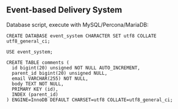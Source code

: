 Event-based Delivery System
---

Database script, execute with MySQL/Percona/MariaDB:
```
CREATE DATABASE event_system CHARACTER SET utf8 COLLATE utf8_general_ci;

USE event_system;

CREATE TABLE comments (
  id bigint(20) unsigned NOT NULL AUTO_INCREMENT,
  parent_id bigint(20) unsigned NULL,
  email VARCHAR(255) NOT NULL,
  body TEXT NOT NULL,
  PRIMARY KEY (id),
  INDEX (parent_id)
) ENGINE=InnoDB DEFAULT CHARSET=utf8 COLLATE=utf8_general_ci;

```
